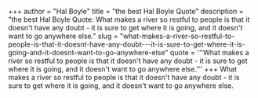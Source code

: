 +++
author = "Hal Boyle"
title = "the best Hal Boyle Quote"
description = "the best Hal Boyle Quote: What makes a river so restful to people is that it doesn't have any doubt - it is sure to get where it is going, and it doesn't want to go anywhere else."
slug = "what-makes-a-river-so-restful-to-people-is-that-it-doesnt-have-any-doubt---it-is-sure-to-get-where-it-is-going-and-it-doesnt-want-to-go-anywhere-else"
quote = '''What makes a river so restful to people is that it doesn't have any doubt - it is sure to get where it is going, and it doesn't want to go anywhere else.'''
+++
What makes a river so restful to people is that it doesn't have any doubt - it is sure to get where it is going, and it doesn't want to go anywhere else.
